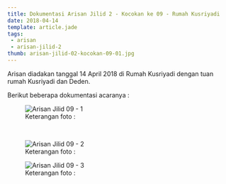 ```yaml
---
title: Dokumentasi Arisan Jilid 2 - Kocokan ke 09 - Rumah Kusriyadi
date: 2018-04-14
template: article.jade
tags:
 - arisan
 - arisan-jilid-2
thumb: arisan-jilid-02-kocokan-09-01.jpg
---
```


Arisan diadakan tanggal 14 April 2018 di Rumah Kusriyadi dengan tuan rumah Kusriyadi dan Deden.

Berikut beberapa dokumentasi acaranya :


<figure>
  <img class="lazy content-img" src="/story/assets/img/placeholder.png" data-src="/story/assets/img/arisan-jilid-02-kocokan-09-01.jpg" alt="Arisan Jilid 09 - 1" />
  <figcaption>Keterangan foto :</figcaption>
</figure>

<br/>
<span class="more"></span>

<figure>
  <img class="lazy content-img" src="/story/assets/img/placeholder.png" data-src="/story/assets/img/arisan-jilid-02-kocokan-09-02.jpg" alt="Arisan Jilid 09 - 2" />
  <figcaption>Keterangan foto :</figcaption>
</figure>

<figure>
  <img class="lazy content-img" src="/story/assets/img/placeholder.png" data-src="/story/assets/img/arisan-jilid-02-kocokan-09-03.jpg" alt="Arisan Jilid 09 - 3" />
  <figcaption>Keterangan foto :</figcaption>
</figure>

